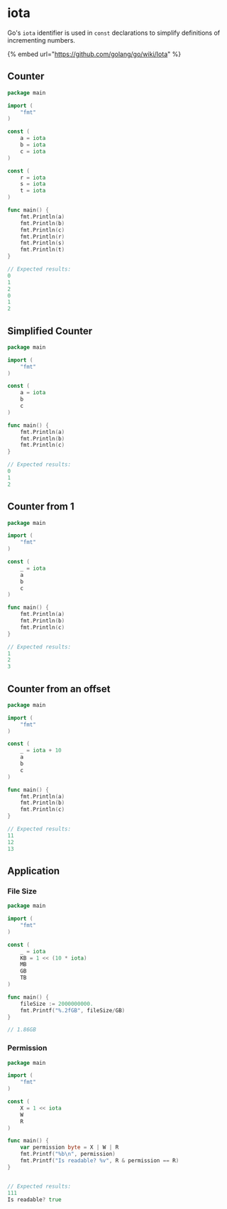 # iota

Go's `iota` identifier is used in `const` declarations to simplify definitions of incrementing numbers.

{% embed url="https://github.com/golang/go/wiki/Iota" %}

## Counter

```go
package main

import (
	"fmt"
)

const (
	a = iota
	b = iota
	c = iota
)

const (
	r = iota
	s = iota
	t = iota
)

func main() {
	fmt.Println(a)
	fmt.Println(b)
	fmt.Println(c)
	fmt.Println(r)
	fmt.Println(s)
	fmt.Println(t)
}

// Expected results:
0
1
2
0
1
2
```

## Simplified Counter

```go
package main

import (
	"fmt"
)

const (
	a = iota
	b
	c
)

func main() {
	fmt.Println(a)
	fmt.Println(b)
	fmt.Println(c)
}

// Expected results:
0
1
2
```

## Counter from 1

```go
package main

import (
	"fmt"
)

const (
	_ = iota
	a
	b
	c
)

func main() {
	fmt.Println(a)
	fmt.Println(b)
	fmt.Println(c)
}

// Expected results:
1
2
3
```

## Counter from an offset

```go
package main

import (
	"fmt"
)

const (
	_ = iota + 10
	a
	b
	c
)

func main() {
	fmt.Println(a)
	fmt.Println(b)
	fmt.Println(c)
}

// Expected results:
11
12
13
```

## Application

### File Size

```go
package main

import (
	"fmt"
)

const (
	_ = iota
	KB = 1 << (10 * iota)
	MB
	GB
	TB
)

func main() {
	fileSize := 2000000000.
	fmt.Printf("%.2fGB", fileSize/GB)
}

// 1.86GB
```

### Permission

```go
package main

import (
	"fmt"
)

const (
	X = 1 << iota
	W
	R
)

func main() {
	var permission byte = X | W | R
	fmt.Printf("%b\n", permission)
	fmt.Printf("Is readable? %v", R & permission == R)
}


// Expected results:
111
Is readable? true
```

